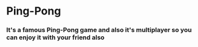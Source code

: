 # Ping-Pong


### It's a famous Ping-Pong game and also it's multiplayer so you can enjoy it with your friend also
